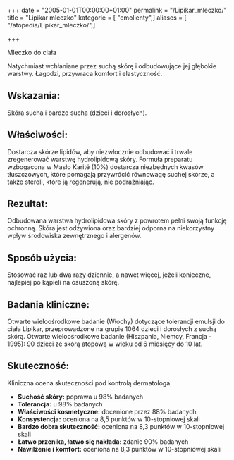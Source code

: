 +++
date = "2005-01-01T00:00:00+01:00"
permalink = "/Lipikar_mleczko/"
title = "Lipikar mleczko"
kategorie = [ "emolienty",]
aliases = [ "/atopedia/Lipikar_mleczko/",]

+++

Mleczko do ciała

Natychmiast wchłaniane przez suchą skórę i odbudowujące jej głębokie warstwy. Łagodzi, przywraca komfort i elastyczność.

Wskazania:
----------

Skóra sucha i bardzo sucha (dzieci i dorosłych).

Właściwości:
------------

Dostarcza skórze lipidów, aby niezwłocznie odbudować i trwale zregenerować warstwę hydrolipidową skóry. Formuła preparatu wzbogacona w Masło Karité (10%) dostarcza niezbędnych kwasów tłuszczowych, które pomagają przywrócić równowagę suchej skórze, a także steroli, które ją regenerują, nie podrażniając.

Rezultat:
---------

Odbudowana warstwa hydrolipidowa skóry z powrotem pełni swoją funkcję ochronną. Skóra jest odżywiona oraz bardziej odporna na niekorzystny wpływ środowiska zewnętrznego i alergenów.

Sposób użycia:
--------------

Stosować raz lub dwa razy dziennie, a nawet więcej, jeżeli konieczne, najlepiej po kąpieli na osuszoną skórę.

Badania kliniczne:
------------------

Otwarte wieloośrodkowe badanie (Włochy) dotyczące tolerancji emulsji do ciała Lipikar, przeprowadzone na grupie 1064 dzieci i dorosłych z suchą skórą. Otwarte wieloośrodkowe badanie (Hiszpania, Niemcy, Francja - 1995): 90 dzieci ze skórą atopową w wieku od 6 miesięcy do 10 lat.

Skuteczność:
------------

Kliniczna ocena skuteczności pod kontrolą dermatologa.

-   **Suchość skóry:** poprawa u 98% badanych
-   **Tolerancja:** u 98% badanych
-   **Właściwości kosmetyczne:** docenione przez 88% badanych
-   **Konsystencja:** oceniona na 8,5 punktów w 10-stopniowej skali
-   **Bardzo dobra skuteczność:** oceniona na 8,3 punktów w 10-stopniowej skali
-   **Łatwo przenika, łatwo się nakłada:** zdanie 90% badanych
-   **Nawilżenie i komfort:** oceniona na 8,3 punktów w 10-stopniowej skali
